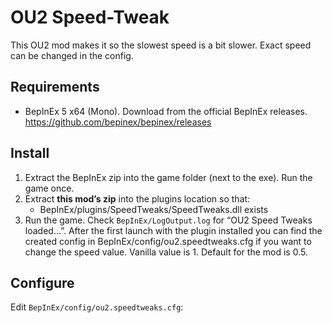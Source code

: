 # OU2 Speed-Tweak
This OU2 mod makes it so the slowest speed is a bit slower. Exact speed can be changed in the config.

## Requirements
- BepInEx 5 x64 (Mono). Download from the official BepInEx releases. https://github.com/bepinex/bepinex/releases

## Install
1. Extract the BepInEx zip into the game folder (next to the exe). Run the game once.
2. Extract **this mod’s zip** into the plugins location so that:
   - BepInEx/plugins/SpeedTweaks/SpeedTweaks.dll exists
3. Run the game. Check `BepInEx/LogOutput.log` for “OU2 Speed Tweaks loaded…”. After the first launch with the plugin installed you can find the created config in BepInEx/config/ou2.speedtweaks.cfg if you want to change the speed value. Vanilla value is 1. Default for the mod is 0.5.

## Configure
Edit `BepInEx/config/ou2.speedtweaks.cfg`:
